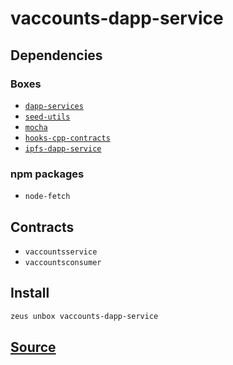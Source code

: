 
vaccounts-dapp-service 
====================




## Dependencies
### Boxes
* [`dapp-services`](dapp-services.md)
* [`seed-utils`](seed-utils.md)
* [`mocha`](mocha.md)
* [`hooks-cpp-contracts`](hooks-cpp-contracts.md)
* [`ipfs-dapp-service`](ipfs-dapp-service.md)
### npm packages
* `node-fetch`
## Contracts
* `vaccountsservice`
* `vaccountsconsumer`
## Install
```bash
zeus unbox vaccounts-dapp-service
```







## [Source](https://github.com/liquidapps-io/zeus-sdk/tree/master/boxes/groups/undefined/vaccounts-dapp-service)
